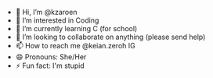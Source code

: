 - 👋 Hi, I’m @kzaroen
- 👀 I’m interested in Coding
- 🌱 I’m currently learning C (for school)
- 💞️ I’m looking to collaborate on anything (please send help)
- 📫 How to reach me @keian.zeroh IG
- 😄 Pronouns: She/Her
- ⚡ Fun fact: I'm stupid

<!---
kzaroen/kzaroen is a ✨ special ✨ repository because its `README.md` (this file) appears on your GitHub profile.
You can click the Preview link to take a look at your changes.
--->
